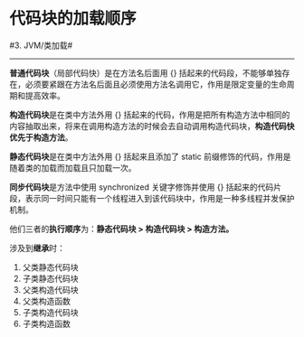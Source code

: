 # 代码块的加载顺序
#3. JVM/类加载#
- - - -
**普通代码块**（局部代码快）是在方法名后面用 {} 括起来的代码段，不能够单独存在，必须要紧跟在方法名后面且必须使用方法名调用它，作用是限定变量的生命周期和提高效率。

**构造代码块**是在类中方法外用 {} 括起来的代码，作用是把所有构造方法中相同的内容抽取出来，将来在调用构造方法的时候会去自动调用构造代码块，**构造代码快优先于构造方法**。

**静态代码块**是在类中方法外用 {} 括起来且添加了 static 前缀修饰的代码，作用是随着类的加载而加载且只加载一次。

**同步代码块**是方法中使用 synchronized 关键字修饰并使用 {} 括起来的代码片段，表示同一时间只能有一个线程进入到该代码块中，作用是一种多线程并发保护机制。

他们三者的**执行顺序**为：**静态代码块 > 构造代码块 > 构造方法。**

涉及到**继承**时：
1. 父类静态代码块
2. 子类静态代码块
3. 父类构造代码块
4. 父类构造函数
5. 子类构造代码块
6. 子类构造函数
